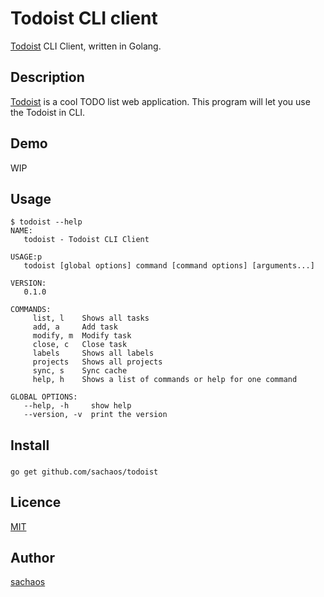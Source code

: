 Todoist CLI client
===

[Todoist](https://todoist.com/) CLI Client, written in Golang.

## Description

[Todoist](https://todoist.com/) is a cool TODO list web application.
This program will let you use the Todoist in CLI.

## Demo

WIP

## Usage

```
$ todoist --help
NAME:
   todoist - Todoist CLI Client

USAGE:p
   todoist [global options] command [command options] [arguments...]

VERSION:
   0.1.0

COMMANDS:
     list, l    Shows all tasks
     add, a     Add task
     modify, m  Modify task
     close, c   Close task
     labels     Shows all labels
     projects   Shows all projects
     sync, s    Sync cache
     help, h    Shows a list of commands or help for one command

GLOBAL OPTIONS:
   --help, -h     show help
   --version, -v  print the version
```

## Install

### 

```
go get github.com/sachaos/todoist
```

## Licence

[MIT](https://github.com/tcnksm/tool/blob/master/LICENCE)

## Author

[sachaos](https://github.com/sachaos)
